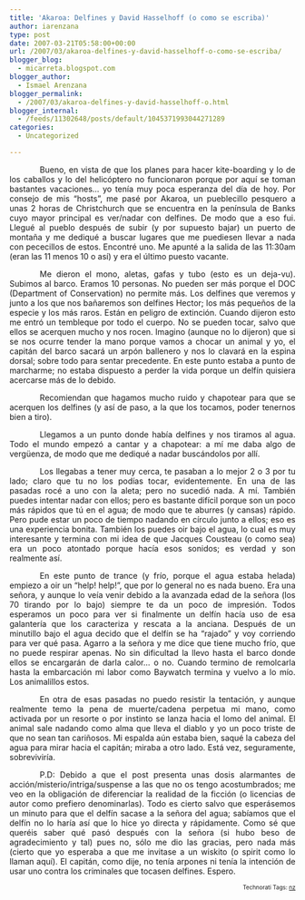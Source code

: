 ```yaml
---
title: 'Akaroa: Delfines y David Hasselhoff (o como se escriba)'
author: iarenzana
type: post
date: 2007-03-21T05:58:00+00:00
url: /2007/03/akaroa-delfines-y-david-hasselhoff-o-como-se-escriba/
blogger_blog:
  - micarreta.blogspot.com
blogger_author:
  - Ismael Arenzana
blogger_permalink:
  - /2007/03/akaroa-delfines-y-david-hasselhoff-o.html
blogger_internal:
  - /feeds/11302648/posts/default/1045371993044271289
categories:
  - Uncategorized

---
```

<p style="text-align:justify;text-indent:40pt;">
  Bueno, en vista de que los planes para hacer kite-boarding y lo de los caballos y lo del helicóptero no funcionaron porque por aquí se toman bastantes vacaciones&#8230; yo tenía muy poca esperanza del día de hoy. Por consejo de mis &#8220;hosts&#8221;, me pasé por Akaroa, un pueblecillo pesquero a unas 2 horas de Christchurch que se encuentra en la península de Banks cuyo mayor principal es ver/nadar con delfines. De modo que a eso fui. Llegué al pueblo después de subir (y por supuesto bajar) un puerto de montaña y me dediqué a buscar lugares que me puediesen llevar a nada con pececillos de estos. Encontré uno. Me apunté a la salida de las 11:30am (eran las 11 menos 10 o así) y era el último puesto vacante.
</p>

<p style="text-align:justify;text-indent:40pt;">
  Me dieron el mono, aletas, gafas y tubo (esto es un deja-vu). Subimos al barco. Eramos 10 personas. No pueden ser más porque el DOC (Department of Conservation) no permite más. Los delfines que veremos y junto a los que nos bañaremos son delfines Hector; los más pequeños de la especie y los más raros. Están en peligro de extinción. Cuando dijeron esto me entró un tembleque por todo el cuerpo. No se pueden tocar, salvo que ellos se acerquen mucho y nos rocen. Imagino (aunque no lo dijeron) que si se nos ocurre tender la mano porque vamos a chocar un animal y yo, el capitán del barco sacará un arpón ballenero y nos lo clavará en la espina dorsal; sobre todo para sentar precedente. En este punto estaba a punto de marcharme; no estaba dispuesto a perder la vida porque un delfín quisiera acercarse más de lo debido.
</p>

<p style="text-align:justify;text-indent:40pt;">
  Recomiendan que hagamos mucho ruido y chapotear para que se acerquen los delfines (y así de paso, a la que los tocamos, poder tenernos bien a tiro).
</p>

<p style="text-align:justify;text-indent:40pt;">
  Llegamos a un punto donde había delfines y nos tiramos al agua. Todo el mundo empezó a cantar y a chapotear: a mí me daba algo de vergüenza, de modo que me dediqué a nadar buscándolos por allí.
</p>

<p style="text-align:justify;text-indent:40pt;">
  Los llegabas a tener muy cerca, te pasaban a lo mejor 2 o 3 por tu lado; claro que tu no los podías tocar, evidentemente. En una de las pasadas rocé a uno con la aleta; pero no sucedió nada. A mí. También puedes intentar nadar con ellos; pero es bastante difícil porque son un poco más rápidos que tú en el agua; de modo que te aburres (y cansas) rápido. Pero pude estar un poco de tiempo nadando en círculo junto a ellos; eso es una experiencia bonita. También los puedes oir bajo el agua, lo cual es muy interesante y termina con mi idea de que Jacques Cousteau (o como sea) era un poco atontado porque hacía esos sonidos; es verdad y son realmente así.
</p>

<p style="text-align:justify;text-indent:40pt;">
  En este punto de trance (y frío, porque el agua estaba helada) empiezo a oir un &#8220;help! help!&#8221;, que por lo general no es nada bueno. Era una señora, y aunque lo veía venir debido a la avanzada edad de la señora (los 70 tirando por lo bajo) siempre te da un poco de impresión. Todos esperamos un poco para ver si finalmente un delfín hacía uso de esa galantería que los caracteriza y rescata a la anciana. Después de un minutillo bajo el agua decido que el delfín se ha &#8220;rajado&#8221; y voy corriendo para ver qué pasa. Agarro a la señora y me dice que tiene mucho frío, que no puede respirar apenas. No sin dificultad la llevo hasta el barco donde ellos se encargarán de darla calor&#8230; o no. Cuando termino de remolcarla hasta la embarcación mi labor como Baywatch termina y vuelvo a lo mío. Los animalillos estos.
</p>

<p style="text-align:justify;text-indent:40pt;">
  En otra de esas pasadas no puedo resistir la tentación, y aunque realmente temo la pena de muerte/cadena perpetua mi mano, como activada por un resorte o por instinto se lanza hacia el lomo del animal. El animal sale nadando como alma que lleva el diablo y yo un poco triste de que no sean tan cariñosos. Mi espalda aún estaba bien, saqué la cabeza del agua para mirar hacia el capitán; miraba a otro lado. Está vez, seguramente, sobreviviría.
</p>

<p style="text-align:justify;text-indent:40pt;">
  P.D: Debido a que el post presenta unas dosis alarmantes de acción/misterio/intriga/suspense a las que no os tengo acostumbrados; me veo en la obligación de diferenciar la realidad de la ficción (o licencias de autor como prefiero denominarlas). Todo es cierto salvo que esperásemos un minuto para que el delfín sacase a la señora del agua; sabíamos que el delfín no lo haría así que lo hice yo directa y rápidamente. Como sé que queréis saber qué pasó después con la señora (si hubo beso de agradecimiento y tal) pues no, sólo me dio las gracias, pero nada más (cierto que yo esperaba a que me invitase a un wiskito (o spirit como lo llaman aquí). El capitán, como dije, no tenía arpones ni tenía la intención de usar uno contra los criminales que tocasen delfines. Espero.
</p>

<!-- technorati tags start -->

<p style="text-align:right;font-size:10px;">
  Technorati Tags: <a href="http://www.technorati.com/tag/nz" rel="tag">nz</a>
</p>

<!-- technorati tags end -->